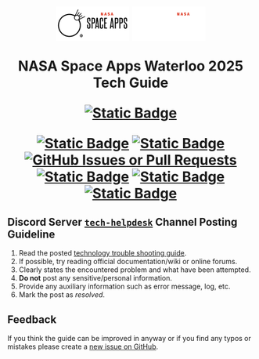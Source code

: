 <h1 align="center">
  <img
    src="figures/space_apps_waterloo_github_light.png#gh-light-mode-only"
    alt="Light Mode Logo"
    width="150"
  >
  <img
    src="figures/space_apps_waterloo_github_dark.png#gh-dark-mode-only"
    alt="Dark Mode Logo"
    width="150"
  >

  NASA Space Apps Waterloo 2025 Tech Guide

  [![Static Badge](https://img.shields.io/badge/PDF-v1.1.0-e43700?style=for-the-badge)](https://github.com/Edwardtw92/nasa_space_apps_waterloo_tech_guide/blob/main/space_app_waterloo_tech_guide.pdf)

  [![Static Badge](https://img.shields.io/badge/Local%20Event%20Page-blue?style=flat-square)](https://www.spaceappschallenge.org/2025/local-events/waterloo/)
  [![Static Badge](https://img.shields.io/badge/Instagram-pink?style=flat-square)](https://www.instagram.com/spaceapps.kw)
  [![GitHub Issues or Pull Requests](https://img.shields.io/github/issues/Edwardtw92/nasa_space_apps_waterloo_tech_guide?style=flat-square&label=Issues&color=90E59A)](https://github.com/Edwardtw92/nasa_space_apps_waterloo_tech_guide/issues)
  [![Static Badge](https://img.shields.io/badge/Discord-738adb?style=flat-square)](https://discord.com/invite/AJDQqeczJv)
  [![Static Badge](https://img.shields.io/badge/LinkedIn-0e76a8?style=flat-square)](https://www.linkedin.com/company/spaceapps-kw/)
  [![Static Badge](https://img.shields.io/badge/Linktree-acdc5c?style=flat-square)](https://linktr.ee/spaceappswaterloo)
  <!-- The style of social media button was inspired from NvChad's README.md at https://github.com/NvChad/NvChad/blob/v2.5/README.md?plain=1, and created using shield.io -->
</h1>

## Discord Server [`tech-helpdesk`](https://discord.com/channels/1380640813322866718/1423116091336425522) Channel Posting Guideline

1) Read the posted [technology trouble shooting guide](https://github.com/Edwardtw92/nasa_space_apps_waterloo_tech_guide/blob/main/space_app_waterloo_tech_guide.pdf).
2) If possible, try reading official documentation/wiki or online forums.
3) Clearly states the encountered problem and what have been attempted.
4) **Do not** post any sensitive/personal information.
5) Provide any auxiliary information such as error message, log, etc.
6) Mark the post as *resolved*.

## Feedback

If you think the guide can be improved in anyway or if you find any typos or mistakes please create a [new issue on GitHub](https://github.com/Edwardtw92/nasa_space_apps_waterloo_tech_guide/issues).
